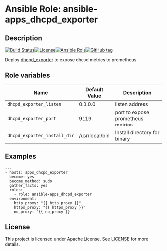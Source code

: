 # Ansible Role: ansible-apps_dhcpd_exporter

## Description

[![Build Status](https://travis-ci.com/lotusnoir/ansible-apps_dhcpd_exporter.svg?branch=master)](https://travis-ci.com/lotusnoir/ansible-apps_dhcpd_exporter)[![License](https://img.shields.io/badge/license-MIT%20License-brightgreen.svg)](https://opensource.org/licenses/MIT)[![Ansible Role](https://img.shields.io/badge/ansible%20role-apps__dhcpd_exporter-blue)](https://galaxy.ansible.com/lotusnoir/ansible-apps_dhcpd_exporter/)[![GitHub tag](https://img.shields.io/badge/version-latest-blue)](https://github.com/lotusnoir/ansible-apps_dhcpd_exporter/tags)

Deploy [dhcpd_exporter](https://github.com/lotusnoir/prometheus-dhcpd_exporter) to expose dhcpd metrics to prometheus.

## Role variables

| Name           | Default Value | Description                        |
| -------------- | ------------- | -----------------------------------|
| `dhcpd_exporter_listen` | 0.0.0.0 | listen address |
| `dhcpd_exporter_port` | 9119 | port to expose prometheus metrics |
| `dhcpd_exporter_install_dir` | /usr/local/bin | Install directory for binary |

## Examples

	---
	- hosts: apps_dhcpd_exporter
	  become: yes
	  become_method: sudo
	  gather_facts: yes
	  roles:
	    - role: ansible-apps_dhcpd_exporter
	  environment: 
	    http_proxy: "{{ http_proxy }}"
	    https_proxy: "{{ https_proxy }}"
	    no_proxy: "{{ no_proxy }}

## License

This project is licensed under Apache License. See [LICENSE](/LICENSE) for more details.
